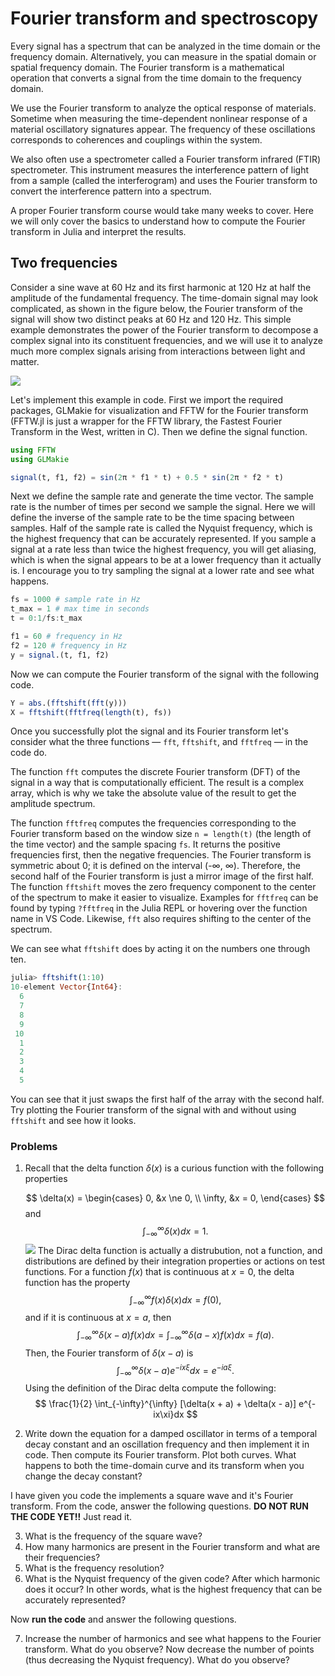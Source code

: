 # Fourier transform and spectroscopy

Every signal has a spectrum that can be analyzed in the time domain or the frequency domain. Alternatively, you can measure in the spatial domain or spatial frequency domain. The Fourier transform is a mathematical operation that converts a signal from the time domain to the frequency domain.

We use the Fourier transform to analyze the optical response of materials. Sometime when measuring the time-dependent nonlinear response of a material oscillatory signatures appear. The frequency of these oscillations corresponds to coherences and couplings within the system.

We also often use a spectrometer called a Fourier transform infrared (FTIR) spectrometer. This instrument measures the interference pattern of light from a sample (called the interferogram) and uses the Fourier transform to convert the interference pattern into a spectrum.

A proper Fourier transform course would take many weeks to cover. Here we will only cover the basics to understand how to compute the Fourier transform in Julia and interpret the results.

## Two frequencies

Consider a sine wave at 60 Hz and its first harmonic at 120 Hz at half the amplitude of the fundamental frequency.
The time-domain signal may look complicated, as shown in the figure below, the Fourier transform of the signal will show two distinct peaks at 60 Hz and 120 Hz.
This simple example demonstrates the power of the Fourier transform to decompose a complex signal into its constituent frequencies, and we will use it to analyze much more complex signals arising from interactions between light and matter.

![](/images/FFT_two_notes.png)

Let's implement this example in code.
First we import the required packages, GLMakie for visualization and FFTW for the Fourier transform
(FFTW.jl is just a wrapper for the FFTW library, the Fastest Fourier Transform in the West, written in C).
Then we define the signal function.

```julia
using FFTW
using GLMakie

signal(t, f1, f2) = sin(2π * f1 * t) + 0.5 * sin(2π * f2 * t)
```

Next we define the sample rate and generate the time vector.
The sample rate is the number of times per second we sample the signal.
Here we will define the inverse of the sample rate to be the time spacing between samples.
Half of the sample rate is called the Nyquist frequency, which is the highest frequency that can be accurately represented.
If you sample a signal at a rate less than twice the highest frequency, you will get aliasing, which is when the signal appears to be at a lower frequency than it actually is.
I encourage you to try sampling the signal at a lower rate and see what happens.

```julia
fs = 1000 # sample rate in Hz
t_max = 1 # max time in seconds
t = 0:1/fs:t_max

f1 = 60 # frequency in Hz
f2 = 120 # frequency in Hz
y = signal.(t, f1, f2)
```

Now we can compute the Fourier transform of the signal with the following code.

```julia
Y = abs.(fftshift(fft(y)))
X = fftshift(fftfreq(length(t), fs))
```

Once you successfully plot the signal and its Fourier transform let's consider what the three functions &mdash; `fft`, `fftshift`, and `fftfreq` &mdash; in the code do.

The function `fft` computes the discrete Fourier transform (DFT) of the signal in a way that is computationally efficient.
The result is a complex array, which is why we take the absolute value of the result to get the amplitude spectrum.

The function `fftfreq` computes the frequencies corresponding to the Fourier transform based on the window size `n = length(t)` (the length of the time vector) and the sample spacing `fs`.
It returns the positive frequencies first, then the negative frequencies.
The Fourier transform is symmetric about 0; it is defined on the interval (-∞, ∞).
Therefore, the second half of the Fourier transform is just a mirror image of the first half.
The function `fftshift` moves the zero frequency component to the center of the spectrum to make it easier to visualize.
Examples for `fftfreq` can be found by typing `?fftfreq` in the Julia REPL or hovering over the function name in VS Code.
Likewise, `fft` also requires shifting to the center of the spectrum.

We can see what `fftshift` does by acting it on the numbers one through ten.

```julia
julia> fftshift(1:10)
10-element Vector{Int64}:
  6
  7
  8
  9
 10
  1
  2
  3
  4
  5
```

You can see that it just swaps the first half of the array with the second half.
Try plotting the Fourier transform of the signal with and without using `fftshift` and see how it looks.


### Problems

1. Recall that the delta function $\delta(x)$ is a curious function with the following properties

    $$
    \delta(x) =
    \begin{cases}
        0, &x \ne 0, \\
        \infty, &x = 0,
    \end{cases}
    $$
    and
    $$
    \int_{-\infty}^{\infty} \delta(x) dx = 1.
    $$
    ![](/images/delta_distribution.png)
    The Dirac delta function is actually a distrubution, not a function,
    and distributions are defined by their integration properties or actions on test functions.
    For a function $f(x)$ that is continuous at $x = 0$, the delta function has the property
    $$
    \int_{-\infty}^{\infty} f(x) \delta(x) dx = f(0),
    $$
    and if it is continuous at $x = a$, then
    $$
    \int_{-\infty}^{\infty} \delta(x - a) f(x) dx = \int_{-\infty}^{\infty} \delta(a - x) f(x) dx = f(a).
    $$
    Then, the Fourier transform of $\delta(x - a)$ is
    $$
    \int_{-\infty}^{\infty} \delta(x - a) e^{-i x \xi} dx = e^{-i a \xi}.
    $$
    Using the definition of the Dirac delta compute the following:
    $$
    \frac{1}{2} \int_{-\infty}^{\infty} [\delta(x + a) + \delta(x - a)] e^{-ix\xi}dx
    $$

2. Write down the equation for a damped oscillator in terms of a temporal decay constant and an oscillation frequency and then implement it in code. Then compute its Fourier transform. Plot both curves. What happens to both the time-domain curve and its transform when you change the decay constant?

I have given you code the implements a square wave and it's Fourier transform. From the code, answer the following questions. **DO NOT RUN THE CODE YET!!** Just read it.

3. What is the frequency of the square wave?
4. How many harmonics are present in the Fourier transform and what are their frequencies?
5. What is the frequency resolution?
6. What is the Nyquist frequency of the given code? After which harmonic does it occur? In other words, what is the highest frequency that can be accurately represented?

Now **run the code** and answer the following questions.

7. Increase the number of harmonics and see what happens to the Fourier transform. What do you observe? Now decrease the number of points (thus decreasing the Nyquist frequency). What do you observe?